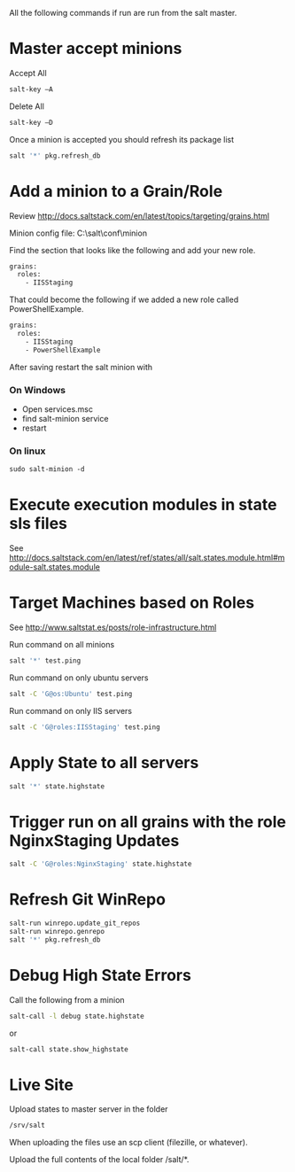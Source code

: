 All the following commands if run are run from the salt master.


# Master accept minions

Accept All
```bash
salt-key –A
```

Delete All
```bash
salt-key –D
```

Once a minion is accepted you should refresh its package list
```bash
salt '*' pkg.refresh_db
```

# Add a minion to a Grain/Role
Review http://docs.saltstack.com/en/latest/topics/targeting/grains.html

Minion config file: C:\salt\conf\minion

Find the section that looks like the following and add your new role.
```txt
grains:
  roles:
    - IISStaging
```

That could become the following if we added a new role called PowerShellExample.
```txt
grains:
  roles:
    - IISStaging
    - PowerShellExample
```

After saving restart the salt minion with

### On Windows
* Open services.msc
* find salt-minion service
* restart

### On linux
```ps
sudo salt-minion -d
```


# Execute execution modules in state sls files
See http://docs.saltstack.com/en/latest/ref/states/all/salt.states.module.html#module-salt.states.module


# Target Machines based on Roles 
See http://www.saltstat.es/posts/role-infrastructure.html

Run command on all minions
```bash
salt '*' test.ping
```

Run command on only ubuntu servers
```bash
salt -C 'G@os:Ubuntu' test.ping
```

Run command on only IIS servers
```bash
salt -C 'G@roles:IISStaging' test.ping
```


# Apply State to all servers
```bash
salt '*' state.highstate
```

# Trigger run on all grains with the role NginxStaging Updates
```bash
salt -C 'G@roles:NginxStaging' state.highstate
```


# Refresh Git WinRepo


```bash
salt-run winrepo.update_git_repos
salt-run winrepo.genrepo
salt '*' pkg.refresh_db
```


# Debug High State Errors
Call the following from a minion

```bash
salt-call -l debug state.highstate
```

or 
```bash
salt-call state.show_highstate
```


# Live Site

Upload states to master server in the folder 

```bash
/srv/salt
```

When uploading the files use an scp client (filezille, or whatever).

Upload the full contents of the local folder /salt/*.
